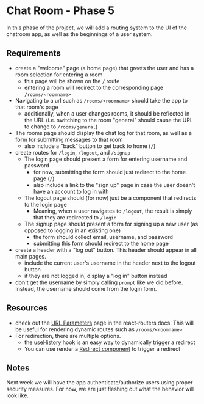 # Chat Room - Phase 5

In this phase of the project, we will add a routing system to the UI of the chatroom app, as well as the beginnings of a user system.

## Requirements

* create a "welcome" page (a home page) that greets the user and has a room selection for entering a room
  * this page will be shown on the `/` route
  * entering a room will redirect to the corresponding page `/rooms/<roomname>`
* Navigating to a url such as `/rooms/<roomname>` should take the app to that room's page
  * additionally, when a user changes rooms, it should be reflected in the URL (i.e. switching to the room "general" should cause the URL to change to `/rooms/general`)
* The rooms page should display the chat log for that room, as well as a form for submitting messages to that room
  * also include a "back" button to get back to home (`/`)
* create routes for `/login`, `/logout`, and `/signup`
  * The login page should present a form for entering username and password
    * for now, submitting the form should just redirect to the home page (`/`) 
    * also include a link to the "sign up" page in case the user doesn't have an account to log in with
  * The logout page should (for now) just be a component that redirects to the login page
    * Meaning, when a user navigates to `/logout`, the result is simply that they are redirected to `/login`
  * The signup page should present a form for signing up a new user (as opposed to logging in an existing one)
    * the form should collect email, username, and password
    * submitting this form should redirect to the home page
* create a header with a "log out" button. This header should appear in all main pages.
  * include the current user's username in the header next to the logout button
  * if they are not logged in, display a "log in" button instead
* don't get the username by simply calling `prompt` like we did before. Instead, the username should come from the login form.

## Resources

* check out the [URL Parameters](https://reacttraining.com/react-router/web/example/url-params) page in the react-routers docs. This will be useful for rendering dynamic routes such as `/rooms/<roomname>`
* For redirection, there are multiple options.
  * the [useHistory](https://reacttraining.com/react-router/web/api/Hooks/usehistory) hook is an easy way to dynamically trigger a redirect
  * You can use render a [Redirect component](https://reacttraining.com/react-router/web/api/Redirect) to trigger a redirect

## Notes

Next week we will have the app authenticate/authorize users using proper security measures. For now, we are just fleshing out what the behavior will look like.
